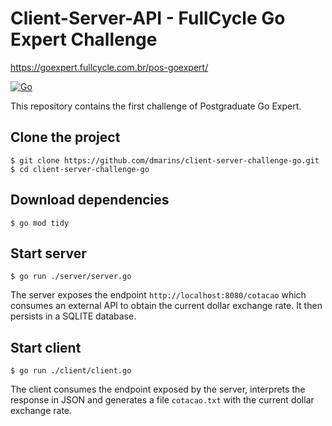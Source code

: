 # Client-Server-API - FullCycle Go Expert Challenge
https://goexpert.fullcycle.com.br/pos-goexpert/

[![Go](https://img.shields.io/badge/go-1.21.6-informational?logo=go)](https://go.dev)

This repository contains the first challenge of Postgraduate Go Expert.

## Clone the project

```
$ git clone https://github.com/dmarins/client-server-challenge-go.git
$ cd client-server-challenge-go
```

## Download dependencies

```
$ go mod tidy
```

## Start server

```
$ go run ./server/server.go
```

The server exposes the endpoint `http://localhost:8080/cotacao` which consumes an external API to obtain the current dollar exchange rate. It then persists in a SQLITE database.

## Start client

```
$ go run ./client/client.go
```

The client consumes the endpoint exposed by the server, interprets the response in JSON and generates a file `cotacao.txt` with the current dollar exchange rate.